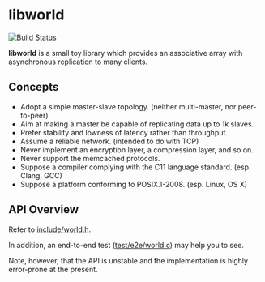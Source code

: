 libworld
========

[![Build Status](https://travis-ci.org/etheriqa/libworld.svg?branch=master)](https://travis-ci.org/etheriqa/libworld)

**libworld** is a small toy library which provides an associative array with asynchronous replication to many clients.

Concepts
--------

- Adopt a simple master-slave topology. (neither multi-master, nor peer-to-peer)
- Aim at making a master be capable of replicating data up to 1k slaves.
- Prefer stability and lowness of latency rather than throughput.
- Assume a reliable network. (intended to do with TCP)
- Never implement an encryption layer, a compression layer, and so on.
- Never support the memcached protocols.
- Suppose a compiler complying with the C11 language standard. (esp. Clang, GCC)
- Suppose a platform conforming to POSIX.1-2008. (esp. Linux, OS X)

API Overview
------------

Refer to [include/world.h](include/world.h).

In addition, an end-to-end test ([test/e2e/world.c](test/e2e/world.c)) may help you to see.

Note, however, that the API is unstable and the implementation is highly error-prone at the present.
